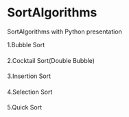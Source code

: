SortAlgorithms
==============

SortAlgorithms with Python presentation

1.Bubble Sort
####
2.Cocktail Sort(Double Bubble)
####
3.Insertion Sort
####
4.Selection Sort
####
5.Quick Sort
####

